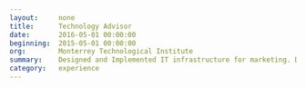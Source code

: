 ```yaml
---
layout:     none
title:      Technology Advisor
date:       2016-05-01 00:00:00
beginning:  2015-05-01 00:00:00
org:        Monterrey Technological Institute
summary:    Designed and Implemented IT infrastructure for marketing. Designed and implemented website. Advised on communications systems.
category:   experience
---
```

